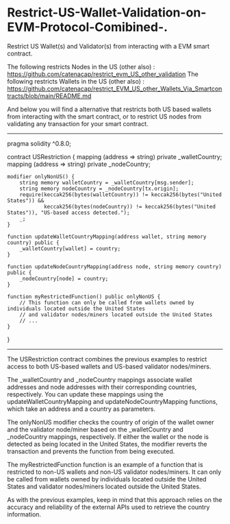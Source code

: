 # Restrict-US-Wallet-Validation-on-EVM-Protocol-Comibined-.
Restrict US Wallet(s) and Validator(s) from interacting with a EVM smart contract.

The following restricts Nodes in the US (other also) : https://github.com/catenacap/restrict_evm_US_other_validation
The following restricts Wallets in the US (other also) : https://github.com/catenacap/restrict_EVM_US_other_Wallets_Via_Smartcontracts/blob/main/README.md

And below you will find a alternative that restricts both US based wallets from interacting with the smart contract, or to restrict US nodes from validating any transaction for your smart contract.

-----
pragma solidity ^0.8.0;

contract USRestriction {
    mapping (address => string) private _walletCountry;
    mapping (address => string) private _nodeCountry;

    modifier onlyNonUS() {
        string memory walletCountry = _walletCountry[msg.sender];
        string memory nodeCountry = _nodeCountry[tx.origin];
        require(keccak256(bytes(walletCountry)) != keccak256(bytes("United States")) &&
                keccak256(bytes(nodeCountry)) != keccak256(bytes("United States")), "US-based access detected.");
        _;
    }

    function updateWalletCountryMapping(address wallet, string memory country) public {
        _walletCountry[wallet] = country;
    }

    function updateNodeCountryMapping(address node, string memory country) public {
        _nodeCountry[node] = country;
    }

    function myRestrictedFunction() public onlyNonUS {
        // This function can only be called from wallets owned by individuals located outside the United States
        // and validator nodes/miners located outside the United States
        // ...
    }
}

-----

The USRestriction contract combines the previous examples to restrict access to both US-based wallets and US-based validator nodes/miners.

The _walletCountry and _nodeCountry mappings associate wallet addresses and node addresses with their corresponding countries, respectively. You can update these mappings using the updateWalletCountryMapping and updateNodeCountryMapping functions, which take an address and a country as parameters.

The onlyNonUS modifier checks the country of origin of the wallet owner and the validator node/miner based on the _walletCountry and _nodeCountry mappings, respectively. If either the wallet or the node is detected as being located in the United States, the modifier reverts the transaction and prevents the function from being executed.

The myRestrictedFunction function is an example of a function that is restricted to non-US wallets and non-US validator nodes/miners. It can only be called from wallets owned by individuals located outside the United States and validator nodes/miners located outside the United States.

As with the previous examples, keep in mind that this approach relies on the accuracy and reliability of the external APIs used to retrieve the country information.
